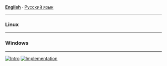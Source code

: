 **[English](USAGE.md)** ∙ [Русский язык](USAGE.ru.md)
___
### Linux

___
### Windows
___
[![Intro](https://img.shields.io/badge/Intro-en-blue.svg)](https://github.com/maxshushanikov/flightinfoapp/blob/main/README.md)
[![Implementation](https://img.shields.io/badge/Implementation-steps-red.svg)](https://github.com/maxshushanikov/flightinfoapp/blob/main/STEPS.md)
